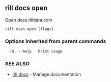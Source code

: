 ## rill docs open

Open docs.rilldata.com

```
rill docs open [flags]
```

### Options inherited from parent commands

```
  -h, --help   Print usage
```

### SEE ALSO

* [rill docs](docs.md)	 - Manage documentation

